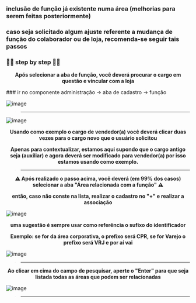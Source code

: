 ### inclusão de função já existente numa área (melhorias para serem feitas posteriormente)

### caso seja solicitado algum ajuste referente a mudança de função do colaborador ou de loja, recomenda-se seguir tais passos

### 🧑‍💼 step by step 🧑‍💼

<p align = "center">
    <strong> Após selecionar a aba de função, você deverá procurar o cargo em questão e vincular com a loja </strong> 
</p>
### ir no componente administração -> aba de cadastro -> função

![image](https://user-images.githubusercontent.com/95197081/181767530-6650c88e-fb10-4f5c-96b9-28c7e353d830.png)


> -----------------------------------------------------------------

![image](https://user-images.githubusercontent.com/95197081/181770809-50209327-0e58-4165-a546-7941077ec833.png)

<p align = "center">
    <strong> Usando como exemplo o cargo de vendedor(a) você deverá clicar duas vezes para o cargo novo que o usuário solicitou </strong> 
</p>

<p align = "center">
    <strong> Apenas para contextualizar, estamos aqui supondo que o cargo antigo seja (auxiliar) e agora deverá ser modificado para vendedor(a) por isso estamos usando como exemplo. </strong> 
</p>


> -----------------------------------------------------------------

<p align = "center">
    <strong> ⚠️ Após realizado o passo acima, você deverá (em 99% dos casos) selecionar a aba "Área relacionada com a função" ⚠️ </strong> 
</p>

<p align = "center">
    <strong> então, caso não conste na lista, realizar o cadastro no "+" e realizar a associação </strong> 
</p>

![image](https://user-images.githubusercontent.com/95197081/181771560-299d7516-9984-47fd-82b0-9b3f8eace182.png)

<p align = "center">
    <strong> uma sugestão é sempre usar como referência o sufixo do identificador </strong> 
</p>

<p align = "center">
    <strong> Exemplo: se for da área corporativa, o prefixo será CPR, se for Varejo o prefixo será VRJ e por aí vai</strong> 
</p>


![image](https://user-images.githubusercontent.com/95197081/181773051-b3503865-75ae-4125-9e50-9b1b455b843d.png)


> -----------------------------------------------------------------
<p align = "center">
    <strong> Ao clicar em cima do campo de pesquisar, aperte o "Enter" para que seja listada todas as áreas que podem ser relacionadas</strong> 
</p>

![image](https://user-images.githubusercontent.com/95197081/181773876-6c493388-5cab-4aad-a26e-1403d13f54c7.png)

> -----------------------------------------------------------------
